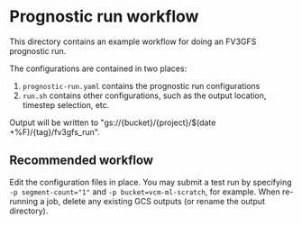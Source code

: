 # Prognostic run workflow

This directory contains an example workflow for doing an FV3GFS prognostic run.

The configurations are contained in two places:

1. `prognostic-run.yaml` contains the prognostic run configurations
1. `run.sh` contains other configurations, such as the output location,
   timestep selection, etc.
   
Output will be written to "gs://{bucket}/{project}/$(date +%F)/{tag}/fv3gfs_run".

## Recommended workflow

Edit the configuration files in place. You may submit a test run by specifying 
`-p segment-count="1"` and `-p bucket=vcm-ml-scratch`, for example. When re-running
a job, delete any existing GCS outputs (or rename the output directory).
